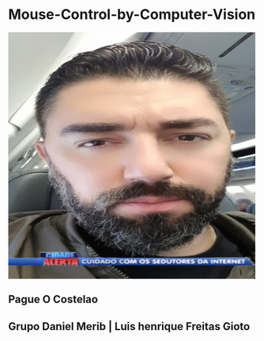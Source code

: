 # Mouse-Control-by-Computer-Vision
<img align="center" src="https://github.com/ypek/teste-/blob/main/WhatsApp%20Image%202022-08-30%20at%2020.28.50.jpeg" alt="daniel merib" height="500" width="500" />

## Pague O Costelao 
## Grupo Daniel Merib | Luis henrique Freitas Gioto

   
